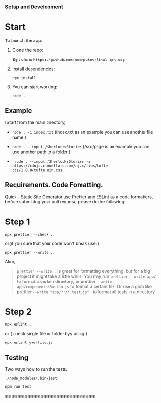### Setup and Development

# Start

To launch the app:

1. Clone the repo:

   $git clone `https://github.com/aserputov/final-qck-ssg`

2. Install dependencies:

   `npm install`

3. You can start working:

   `node . `

## Example

(Start from the main directory)

- `node . -i index.txt` (index.txt as an example you can use another file name )

- `node . --input /SherlocksStories` (/src/page is an example you can use another path to a folder )

- ` node . --input /SherlocksStories -s https://cdnjs.cloudflare.com/ajax/libs/tufte-css/1.8.0/tufte.min.css`

## Requirements. Code Fomatting.

Quick - Static Site Generator use Prettier and ESLint as a code formatters, before submitting your pull request, please do the following:

# Step 1

`npx prettier --check .`

or(if you sure that your code won't break use: )

`npx prettier --write .`

Also,

> `prettier --write .` is great for formatting everything, but for a big project it might take a little while. You may run `prettier --write app/` to format a certain directory, or prettier `--write app/components/Button.js` to format a certain file. Or use a glob like prettier `--write "app/**/*.test.js" ` to format all tests in a directory

# Step 2

`npx eslint . `

or ( check single file or folder byy using:)

`npx eslint yourfile.js`

## Testing

Two ways how to run the tests.

`./node_modules/.bin/jest`

`npm run test`

❄️❄️❄️❄️❄️❄️❄️❄️❄️❄️❄️❄️❄️❄️❄️❄️❄️❄️❄️❄️❄️❄️❄️❄️❄️❄️❄️❄️
